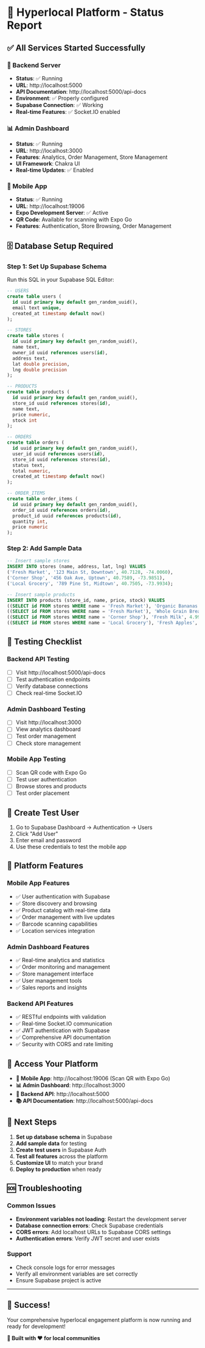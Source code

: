 # 🚀 Hyperlocal Platform - Status Report

## ✅ **All Services Started Successfully**

### **🔧 Backend Server**
- **Status**: ✅ Running
- **URL**: http://localhost:5000
- **API Documentation**: http://localhost:5000/api-docs
- **Environment**: ✅ Properly configured
- **Supabase Connection**: ✅ Working
- **Real-time Features**: ✅ Socket.IO enabled

### **📊 Admin Dashboard**
- **Status**: ✅ Running
- **URL**: http://localhost:3000
- **Features**: Analytics, Order Management, Store Management
- **UI Framework**: Chakra UI
- **Real-time Updates**: ✅ Enabled

### **📱 Mobile App**
- **Status**: ✅ Running
- **URL**: http://localhost:19006
- **Expo Development Server**: ✅ Active
- **QR Code**: Available for scanning with Expo Go
- **Features**: Authentication, Store Browsing, Order Management

## 🗄️ **Database Setup Required**

### **Step 1: Set Up Supabase Schema**
Run this SQL in your Supabase SQL Editor:

```sql
-- USERS
create table users (
  id uuid primary key default gen_random_uuid(),
  email text unique,
  created_at timestamp default now()
);

-- STORES
create table stores (
  id uuid primary key default gen_random_uuid(),
  name text,
  owner_id uuid references users(id),
  address text,
  lat double precision,
  lng double precision
);

-- PRODUCTS
create table products (
  id uuid primary key default gen_random_uuid(),
  store_id uuid references stores(id),
  name text,
  price numeric,
  stock int
);

-- ORDERS
create table orders (
  id uuid primary key default gen_random_uuid(),
  user_id uuid references users(id),
  store_id uuid references stores(id),
  status text,
  total numeric,
  created_at timestamp default now()
);

-- ORDER_ITEMS
create table order_items (
  id uuid primary key default gen_random_uuid(),
  order_id uuid references orders(id),
  product_id uuid references products(id),
  quantity int,
  price numeric
);
```

### **Step 2: Add Sample Data**
```sql
-- Insert sample stores
INSERT INTO stores (name, address, lat, lng) VALUES
('Fresh Market', '123 Main St, Downtown', 40.7128, -74.0060),
('Corner Shop', '456 Oak Ave, Uptown', 40.7589, -73.9851),
('Local Grocery', '789 Pine St, Midtown', 40.7505, -73.9934);

-- Insert sample products
INSERT INTO products (store_id, name, price, stock) VALUES
((SELECT id FROM stores WHERE name = 'Fresh Market'), 'Organic Bananas', 1.99, 50),
((SELECT id FROM stores WHERE name = 'Fresh Market'), 'Whole Grain Bread', 3.49, 25),
((SELECT id FROM stores WHERE name = 'Corner Shop'), 'Fresh Milk', 4.99, 30),
((SELECT id FROM stores WHERE name = 'Local Grocery'), 'Fresh Apples', 2.99, 40);
```

## 🧪 **Testing Checklist**

### **Backend API Testing**
- [ ] Visit http://localhost:5000/api-docs
- [ ] Test authentication endpoints
- [ ] Verify database connections
- [ ] Check real-time Socket.IO

### **Admin Dashboard Testing**
- [ ] Visit http://localhost:3000
- [ ] View analytics dashboard
- [ ] Test order management
- [ ] Check store management

### **Mobile App Testing**
- [ ] Scan QR code with Expo Go
- [ ] Test user authentication
- [ ] Browse stores and products
- [ ] Test order placement

## 🔐 **Create Test User**

1. Go to Supabase Dashboard → Authentication → Users
2. Click "Add User"
3. Enter email and password
4. Use these credentials to test the mobile app

## 📱 **Platform Features**

### **Mobile App Features**
- ✅ User authentication with Supabase
- ✅ Store discovery and browsing
- ✅ Product catalog with real-time data
- ✅ Order management with live updates
- ✅ Barcode scanning capabilities
- ✅ Location services integration

### **Admin Dashboard Features**
- ✅ Real-time analytics and statistics
- ✅ Order monitoring and management
- ✅ Store management interface
- ✅ User management tools
- ✅ Sales reports and insights

### **Backend API Features**
- ✅ RESTful endpoints with validation
- ✅ Real-time Socket.IO communication
- ✅ JWT authentication with Supabase
- ✅ Comprehensive API documentation
- ✅ Security with CORS and rate limiting

## 🚀 **Access Your Platform**

- **📱 Mobile App**: http://localhost:19006 (Scan QR with Expo Go)
- **📊 Admin Dashboard**: http://localhost:3000
- **🔧 Backend API**: http://localhost:5000
- **📚 API Documentation**: http://localhost:5000/api-docs

## 🎯 **Next Steps**

1. **Set up database schema** in Supabase
2. **Add sample data** for testing
3. **Create test users** in Supabase Auth
4. **Test all features** across the platform
5. **Customize UI** to match your brand
6. **Deploy to production** when ready

## 🆘 **Troubleshooting**

### **Common Issues**
- **Environment variables not loading**: Restart the development server
- **Database connection errors**: Check Supabase credentials
- **CORS errors**: Add localhost URLs to Supabase CORS settings
- **Authentication errors**: Verify JWT secret and user exists

### **Support**
- Check console logs for error messages
- Verify all environment variables are set correctly
- Ensure Supabase project is active

---

## 🎉 **Success!**

Your comprehensive hyperlocal engagement platform is now running and ready for development!

**🎯 Built with ❤️ for local communities** 
